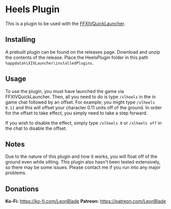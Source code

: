 # Heels Plugin
This is a plugin to be used with the [FFXIVQuickLauncher](https://github.com/goatcorp/FFXIVQuickLauncher).

## Installing
A prebuilt plugin can be found on the releases page. Download and unzip the contents of the release. Place the HeelsPlugin
folder in this path `%appdata%\XIVLauncher\installedPlugins`.

## Usage
To use the plugin, you must have launched the game via FFXIVQuickLauncher.
Then, all you need to do is type `/xlheels` in the in game chat followed by an offset. For example, you might type
`/xlheels 0.11` and this will offset your character 0.11 units off of the ground. In order for the offset to take effect,
you simply need to take a step forward. 

If you wish to disable the effect, simply type `/xlheels 0` or `/xlheels off` in the chat to disable the offset.

## Notes
Due to the nature of this plugin and how it works, you will float off of the ground even while sitting. This plugin also
hasn't been tested extensively, so there may be some issues. Please contact me if you run into any major problems.

## Donations
**Ko-Fi:** https://ko-fi.com/LeonBlade
**Patreon:** https://patreon.com/LeonBlade